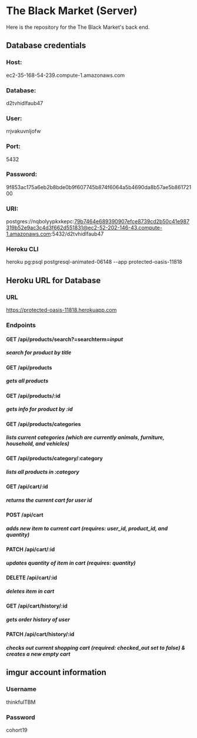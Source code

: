 # The Black Market (Server)

Here is the repository for the The Black Market's back end.  



## Database credentials

### Host:

ec2-35-168-54-239.compute-1.amazonaws.com
    
### Database:

d2tvhidlfaub47
    
### User:

rrjvakuvnljofw
    
### Port:

5432
    
### Password:

9f853ac175a6eb2b8bde0b9f607745b874f6064a5b4690da8b57ae5b86172100
    
### URI:

postgres://nqbolyypkxkepc:79b7464e689390907efce8739cd2b50c41e987319b52e9ac3c4d3f662d551831@ec2-52-202-146-43.compute-1.amazonaws.com:5432/d2tvhidlfaub47

### Heroku CLI

heroku pg:psql postgresql-animated-06148 --app protected-oasis-11818



## Heroku URL for Database

### URL

https://protected-oasis-11818.herokuapp.com

### Endpoints

#### GET /api/products/search?=searchterm=*input*

##### search for product by title

#### GET /api/products

##### gets all products

#### GET /api/products/:id

##### gets info for product by :id

#### GET /api/products/categories

##### lists current categories (which are currently animals, furniture, household, and vehicles)

#### GET /api/products/category/:category

##### lists all products in :category

#### GET /api/cart/:id

##### returns the current cart for user id

#### POST /api/cart

##### adds new item to current cart (requires: user_id, product_id, and quantity)

#### PATCH /api/cart/:id

##### updates quantity of item in cart (requires: quantity)

#### DELETE /api/cart/:id

##### deletes item in cart

#### GET /api/cart/history/:id

##### gets order history of user

#### PATCH /api/cart/history/:id

##### checks out current shopping cart (required: checked_out set to false) & creates a new empty cart

    
    
## imgur account information

### Username

thinkfulTBM

### Password

cohort19

